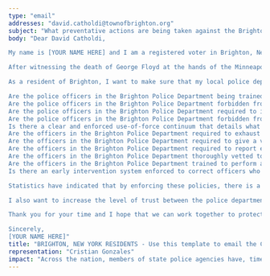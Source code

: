 ```yaml
---
type: "email"
addresses: "david.catholdi@townofbrighton.org"
subject: "What preventative actions are being taken against the Brighton Police Department?"
body: "Dear David Catholdi,

My name is [YOUR NAME HERE] and I am a registered voter in Brighton, New York. I am writing to you today to ask what you are doing, as the Chief of Police of Brighton, to ensure that your officers are not abusing their power and are held accountable for their actions.

After witnessing the death of George Floyd at the hands of the Minneapolis Police Department, I am left feeling outraged, frustrated, and hurt. The system has failed yet another black man and we are anxiously waiting to see if the officers responsible for his death will face consequences.

As a resident of Brighton, I want to make sure that my local police department is taking the necessary preventative measures to ensure that incidents like this will not occur in the future. So I ask:

Are the police officers in the Brighton Police Department being trained to de-escalate altercations by using peaceful conflict resolution strategies?
Are the police officers in the Brighton Police Department forbidden from using carotid restraints (chokeholds, strangleholds, etc.) and hog-tying methods? Furthermore, are they forbidden from transporting civilians in uncomfortable positions, such as face down in a vehicle?
Are the police officers in the Brighton Police Department required to intervene if they witness another officer using excessive force? Will officers be reprimanded if they fail to intervene?
Are the police officers in the Brighton Police Department forbidden from shooting at moving vehicles?
Is there a clear and enforced use-of-force continuum that details what weapons and force are acceptable in a wide variety of civilian-police interactions?
Are the officers in the Brighton Police Department required to exhaust every other possible option before using excessive force?
Are the officers in the Brighton Police Department required to give a verbal warning to civilians before drawing their weapon or using excessive force?
Are the officers in the Brighton Police Department required to report each time they threaten to or use force on civilians?
Are the officers in the Brighton Police Department thoroughly vetted to ensure that they do not have a history with abuse, racism, xenophobia, homophobia / transphobia, or discrimination?
Are the officers in the Brighton Police Department trained to perform and seek necessary medical action after using excessive force?
Is there an early intervention system enforced to correct officers who use excessive force? Additionally, how many complaints does an officer have to receive before they are reprimanded? Before they are terminated? More than three complaints are unacceptable.

Statistics have indicated that by enforcing these policies, there is a significant decrease in civilian complaints and injury due to excessive force. If any of the policies are not currently in place, then what is being done to ensure that they are going to be enforced in the near future? What can I do, as a concerned citizen, to set these policies in motion?

I also want to increase the level of trust between the police department and the community. To establish trust, there has to be transparency. I would like to see the Brighton Police Department collect and report data on civilian deaths that occurred in custody and as a result of an officer’s use of excessive force. The data should be broken down by demographics and should showcase the race, gender, sexuality, and religion of the civilians. Allowing the public access to this information will show us where we, as a community, fall short.

Thank you for your time and I hope that we can work together to protect the Brighton community. I refuse to let the next hashtag come from here.

Sincerely,
[YOUR NAME HERE]"
title: "BRIGHTON, NEW YORK RESIDENTS - Use this template to email the Chief of Police of Brighton to quiz them on what preventive actions are being taken to protect against police brutality from the Brighton Police Department."
representation: "Cristian Gonzales"
impact: "Across the nation, members of state police agencies have, time and time again, abused their power and have killed black Americans in a horrific manner, devoid of any lawfulness. Our nation has observed the cruel and evil killings of George Floyd, Breonna Taylor, Eric Garner, Ahmed Aubrey, and countless others of black Americans. Email the Chief of Police for the city of Brighton and press the question--are you, David Catholdi, taking any preventative actions to ensure that such acts of cruelty against African Americans don't happen as a consequence of policing with racist motives?"
---
```


